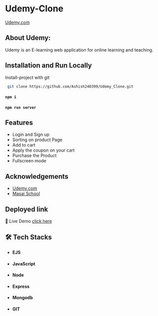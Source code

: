 # Udemy-Clone

[Udemy.com](https://www.udemy.com/)
## About Udemy:
Udemy is an E-learning web application for online learning and teaching.

## Installation and Run Locally

Install-project with git

```bash
 git clone https://github.com/Ashish240399/Udemy_Clone.git
```
#### `npm i`
#### `npm run server`

## Features

- Login and Sign up
- Sorting on product Page
- Add to cart
- Apply the coupon on your cart 
- Purchase the Product
- Fullscreen mode


## Acknowledgements

 - [Udemy.com](https://www.udemy.com/)
 - [Masai School](https://masaischool.com/)

## Deployed link
🔹 Live Demo [click here](https://cloneudemy.netlify.app/)

## 🛠 Tech Stacks
- #### EJS
- #### JavaScript
- #### Node
- #### Express
- #### Mongodb
- #### GIT 
